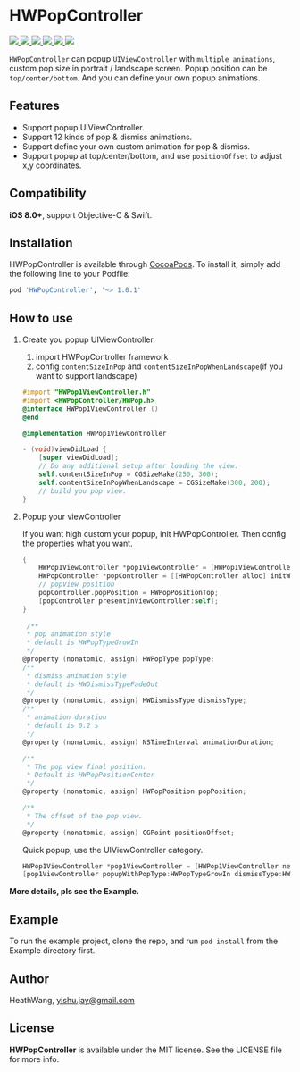 # HWPopController

<p style="align: left">
    <a href="https://cocoapods.org/pods/HWPopController">
       <img src="https://img.shields.io/cocoapods/v/HWPopController.svg?style=flat">
    </a>
    <a href="https://cocoapods.org/pods/HWPopController">
       <img src="https://img.shields.io/cocoapods/p/HWPopController.svg?style=flat">
    </a>
    <a href="https://cocoapods.org/pods/HWPopController">
       <img src="https://img.shields.io/badge/support-ios%208%2B-orange.svg">
    </a>
    <a href="https://cocoapods.org/pods/HWPopController">
       <img src="https://img.shields.io/badge/language-objective--c-blue.svg">
    </a>
    <a href="https://cocoapods.org/pods/HWPopController">
       <img src="https://img.shields.io/cocoapods/l/HWPopController.svg?style=flat">
    </a>
    <a href="https://cocoapods.org/pods/HWPopController">
       <img src="https://img.shields.io/badge/cocoapods-supported-4BC51D.svg?style=plastic">
    </a>
</p>

`HWPopController` can popup `UIViewController` with `multiple animations`, custom pop size in portrait / landscape screen. Popup position can be `top/center/bottom`. And you can define your own popup animations.

## Features
* Support popup UIViewController.
* Support 12 kinds of pop & dismiss animations.
* Support define your own custom animation for pop & dismiss.
* Support popup at top/center/bottom, and use `positionOffset` to adjust x,y coordinates.

## Compatibility
**iOS 8.0+**, support Objective-C & Swift.

## Installation

HWPopController is available through [CocoaPods](https://cocoapods.org). To install
it, simply add the following line to your Podfile:

```ruby
pod 'HWPopController', '~> 1.0.1'
```

## How to use

1. Create you popup UIViewController.
    1. import HWPopController framework
    2. config `contentSizeInPop` and `contentSizeInPopWhenLandscape`(if you want to support landscape)


    ```Objective-C
    #import "HWPop1ViewController.h"
    #import <HWPopController/HWPop.h>
    @interface HWPop1ViewController ()
    @end
    
    @implementation HWPop1ViewController
    
    - (void)viewDidLoad {
        [super viewDidLoad];
        // Do any additional setup after loading the view.
        self.contentSizeInPop = CGSizeMake(250, 300);
        self.contentSizeInPopWhenLandscape = CGSizeMake(300, 200);
        // build you pop view.
    }
    ```
1. Popup your viewController

    If you want high custom your popup, init HWPopController. Then config the properties what you want.
    
    ```Objective-C
    {
        HWPop1ViewController *pop1ViewController = [HWPop1ViewController new];
        HWPopController *popController = [[HWPopController alloc] initWithRootViewController:pop1ViewController];
        // popView position
        popController.popPosition = HWPopPositionTop;
        [popController presentInViewController:self];
    }
        
     /**
     * pop animation style
     * default is HWPopTypeGrowIn
     */
    @property (nonatomic, assign) HWPopType popType;
    /**
     * dismiss animation style
     * default is HWDismissTypeFadeOut
     */
    @property (nonatomic, assign) HWDismissType dismissType;
    /**
     * animation duration
     * default is 0.2 s
     */
    @property (nonatomic, assign) NSTimeInterval animationDuration;
    
    /**
     * The pop view final position.
     * Default is HWPopPositionCenter
     */
    @property (nonatomic, assign) HWPopPosition popPosition;
    
    /**
     * The offset of the pop view.
     */
    @property (nonatomic, assign) CGPoint positionOffset;
    ```
    
    Quick popup, use the UIViewController category.
    
    ```Objective-C
    HWPop1ViewController *pop1ViewController = [HWPop1ViewController new];
    [pop1ViewController popupWithPopType:HWPopTypeGrowIn dismissType:HWDismissTypeGrowOut dismissOnBackgroundTouch:YES];
    ```

**More details, pls see the Example.**

## Example

To run the example project, clone the repo, and run `pod install` from the Example directory first.

## Author

HeathWang, yishu.jay@gmail.com

## License

**HWPopController** is available under the MIT license. See the LICENSE file for more info.
